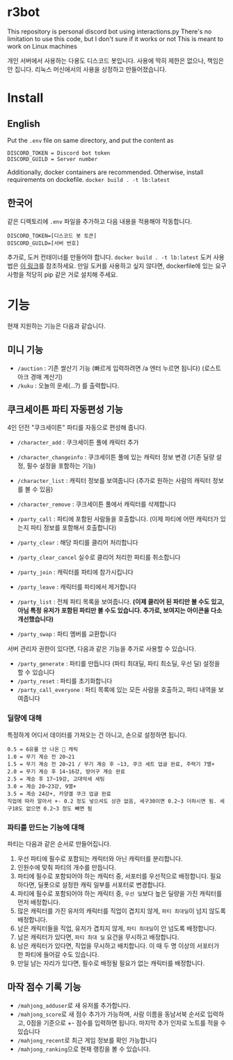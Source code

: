 # r3bot
This repository is personal discord bot using interactions.py
There's no limitation to use this code, but I don't sure if it works or not
This is meant to work on Linux machines

개인 서버에서 사용하는 다용도 디스코드 봇입니다.
사용에 딱히 제한은 없으나, 책임은 안 집니다.
리눅스 머신에서의 사용을 상정하고 만들어졌습니다.

# Install
## English
Put the `.env` file on same directory, and put the content as
```
DISCORD_TOKEN = Discord bot token
DISCORD_GUILD = Server number
```
Additionally, docker containers are recommended. Otherwise, install requirements on dockefile.
`docker build . -t lb:latest`

## 한국어
같은 디렉토리에 `.env` 파일을 추가하고 다음 내용을 적용해야 작동합니다.
```
DISCORD_TOKEN=[디스코드 봇 토큰]
DISCORD_GUILD=[서버 번호]
```
추가로, 도커 컨테이너를 만들어야 합니다.
`docker build . -t lb:latest`
도커 사용법은 [이 링크](https://docs.docker.com/engine/install/ubuntu/)를 참조하세요.
만일 도커를 사용하고 싶지 않다면, dockerfile에 있는 요구사항을 적당히 pip 같은 거로 설치해 주세요.
# 기능

현재 지원하는 기능은 다음과 같습니다.

## 미니 기능
- `/auction` : 기존 쌀산기 기능 (빠르게 입력하려면 /a 엔터 누르면 됩니다) (로스트 아크 경매 계산기)
- `/kuku` : 오늘의 운세(...?) 를 출력합니다.

## 쿠크세이튼 파티 자동편성 기능

4인 던전 "쿠크세이튼" 파티를 자동으로 편성해 줍니다.

- `/character_add` : 쿠크세이튼 풀에 캐릭터 추가
- `/character_changeinfo` : 쿠크세이튼 풀에 있는 캐릭터 정보 변경 (기존 딜량 설정, 필수 설정을 포함하는 기능)
- `/character_list` : 캐릭터 정보를 보여줍니다 (추가로 원하는 사람의 캐릭터 정보를 볼 수 있음)
- `/character_remove` : 쿠크세이튼 풀에서 캐릭터를 삭제합니다

- `/party_call` : 파티에 포함된 사람들을 호출합니다. (이제 파티에 어떤 캐릭터가 있는지 파티 정보를 포함해서 호출합니다)
- `/party_clear` : 해당 파티를 클리어 처리합니다
- `/party_clear_cancel` 실수로 클리어 처리한 파티를 취소합니다
- `/party_join` : 캐릭터를 파티에 참가시킵니다
- `/party_leave` : 캐릭터를 파티에서 제거합니다
- `/party_list` : 전체 파티 목록을 보여줍니다. **(이제 클리어 된 파티만 볼 수도 있고, 아님 특정 유저가 포함된 파티만 볼 수도 있습니다. 추가로, 보여지는 아이콘을 다소 개선했습니다)**
- `/party_swap` : 파티 멤버를 교환합니다

서버 관리자 권한이 있다면, 다음과 같은 기능을 추가로 사용할 수 있습니다.
- `/party_generate` : 파티를 만듭니다 (파티 최대딜, 파티 최소딜, 우선 딜) 설정을 할 수 있습니다
- `/party_reset` : 파티를 초기화합니다
- `/party_call_everyone` : 파티 목록에 있는 모든 사람을 호출하고, 파티 내역을 보여줍니다

### 딜량에 대해
특정하게 어디서 데이터를 가져오는 건 아니고, 손으로 설정하면 됩니다.
```
0.5 = 6유물 안 나온 🚌 캐릭
1.0 = 무기 계승 전 20~21
1.5 = 무기 계승 전 20~21 / 무기 계승 후 ~13, 쿠크 세트 업글 완료, 주력기 7멸+
2.0 = 무기 계승 후 14~16강, 방어구 계승 완료
2.5 = 계승 후 17~19강, 고대악세 세팅 
3.0 = 계승 20~23강, 9멸+
3.5 = 계승 24강+, 카양겔 쿠크 업글 완료
직업에 따라 알아서 +- 0.2 정도 넣으셔도 상관 없음, 세구30이면 0.2~3 더하시면 됨. 세구18도 없으면 0.2~3 정도 빼면 됨
```

### 파티를 만드는 기능에 대해

파티는 다음과 같은 순서로 만들어집니다.
1. 우선 파티에 필수로 포함되는 캐릭터와 아닌 캐릭터를 분리합니다.
2. 인원수에 맞춰 파티의 개수를 만듭니다.
3. 파티에 필수로 포함되어야 하는 캐릭터 중, 서포터를 우선적으로 배정합니다. 필요하다면, 딜폿으로 설정한 캐릭 일부를 서포터로 변경합니다.
4. 파티에 필수로 포함되어야 하는 캐릭터 중, `우선 딜`보다 높은 딜량을 가진 캐릭터를 먼저 배정합니다.
5. 많은 캐릭터를 가진 유저의 캐릭터를 직업이 겹치지 않게, `파티 최대딜`이 넘지 않도록 배정합니다.
6. 남은 캐릭터들을 직업, 유저가 겹치지 않게, `파티 최대딜`이 안 넘도록 배정합니다.
7. 남은 캐릭터가 있다면, `파티 최대 딜` 요건을 무시하고 배정합니다.
8. 남은 캐릭터가 있다면, 직업을 무시하고 배치합니다. 이 때 두 명 이상의 서포터가 한 파티에 들어갈 수도 있습니다.
9. 만일 남는 자리가 있다면, 필수로 배정될 필요가 없는 캐릭터를 배정합니다.

## 마작 점수 기록 기능
- `/mahjong_adduser`로 새 유저를 추가합니다.
- `/mahjong_score`로 새 점수 추가가 가능하며, 사람 이름을 동남서북 순서로 입력하고, 0점을 기준으로 +- 점수를 입력하면 됩니다. 마지막 추가 인자로 노트를 적을 수 있습니다
- `/mahjong_recent`로 최근 게임 정보를 확인 가능합니다
- `/mahjong_ranking`으로 현재 랭킹을 볼 수 있습니다.
